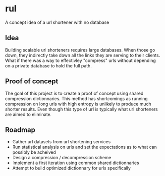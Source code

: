 # rul
A concept idea of a url shortener with no database

## Idea
Building scalable url shorteners requires large databases. When those go down, they indirectly take down all the links they are serving to their clients. What if there was a way to effectivley "compress" urls without depending on a private database to hold the full path.

## Proof of concept
The goal of this project is to create a proof of concept using shared compression dictionnaries. This method has shortcomings as running compression on long urls with high entropy is unlikely to produce much shorter results. Even though this type of url is typically what url shorteners are aimed to eliminate.

## Roadmap
* Gather url datasets from url shortening services
* Run statistical analysis on urls and set the expectations as to what can possibly be acheived
* Design a compression / decompression scheme
* Implement a first iteration using common shared dictionnaries
* Attempt to build optimized dictionnary for urls specifically
